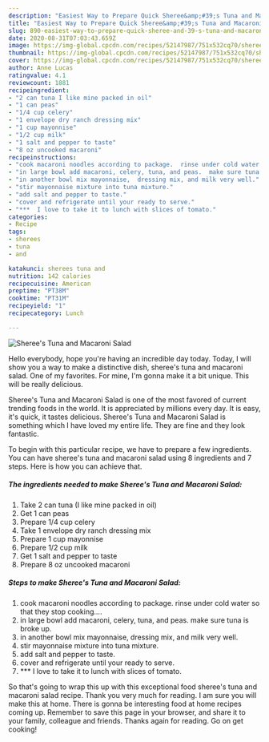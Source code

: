 ```yaml
---
description: "Easiest Way to Prepare Quick Sheree&amp;#39;s Tuna and Macaroni Salad"
title: "Easiest Way to Prepare Quick Sheree&amp;#39;s Tuna and Macaroni Salad"
slug: 890-easiest-way-to-prepare-quick-sheree-and-39-s-tuna-and-macaroni-salad
date: 2020-08-31T07:03:43.659Z
image: https://img-global.cpcdn.com/recipes/52147987/751x532cq70/sherees-tuna-and-macaroni-salad-recipe-main-photo.jpg
thumbnail: https://img-global.cpcdn.com/recipes/52147987/751x532cq70/sherees-tuna-and-macaroni-salad-recipe-main-photo.jpg
cover: https://img-global.cpcdn.com/recipes/52147987/751x532cq70/sherees-tuna-and-macaroni-salad-recipe-main-photo.jpg
author: Anne Lucas
ratingvalue: 4.1
reviewcount: 1881
recipeingredient:
- "2 can tuna I like mine packed in oil"
- "1 can peas"
- "1/4 cup celery"
- "1 envelope dry ranch dressing mix"
- "1 cup mayonnise"
- "1/2 cup milk"
- "1 salt and pepper to taste"
- "8 oz uncooked macaroni"
recipeinstructions:
- "cook macaroni noodles according to package.  rinse under cold water so that they stop cooking...."
- "in large bowl add macaroni, celery, tuna, and peas.  make sure tuna is broke up."
- "in another bowl mix mayonnaise,  dressing mix, and milk very well."
- "stir mayonnaise mixture into tuna mixture."
- "add salt and pepper to taste."
- "cover and refrigerate until your ready to serve."
- "***  I love to take it to lunch with slices of tomato."
categories:
- Recipe
tags:
- sherees
- tuna
- and

katakunci: sherees tuna and 
nutrition: 142 calories
recipecuisine: American
preptime: "PT38M"
cooktime: "PT31M"
recipeyield: "1"
recipecategory: Lunch

---
```



![Sheree&#39;s Tuna and Macaroni Salad](https://img-global.cpcdn.com/recipes/52147987/751x532cq70/sherees-tuna-and-macaroni-salad-recipe-main-photo.jpg)

Hello everybody, hope you're having an incredible day today. Today, I will show you a way to make a distinctive dish, sheree&#39;s tuna and macaroni salad. One of my favorites. For mine, I'm gonna make it a bit unique. This will be really delicious.



Sheree&#39;s Tuna and Macaroni Salad is one of the most favored of current trending foods in the world. It is appreciated by millions every day. It is easy, it's quick, it tastes delicious. Sheree&#39;s Tuna and Macaroni Salad is something which I have loved my entire life. They are fine and they look fantastic.


To begin with this particular recipe, we have to prepare a few ingredients. You can have sheree&#39;s tuna and macaroni salad using 8 ingredients and 7 steps. Here is how you can achieve that.

<!--inarticleads1-->

##### The ingredients needed to make Sheree&#39;s Tuna and Macaroni Salad:

1. Take 2 can tuna (I like mine packed in oil)
1. Get 1 can peas
1. Prepare 1/4 cup celery
1. Take 1 envelope dry ranch dressing mix
1. Prepare 1 cup mayonnise
1. Prepare 1/2 cup milk
1. Get 1 salt and pepper to taste
1. Prepare 8 oz uncooked macaroni




<!--inarticleads2-->

##### Steps to make Sheree&#39;s Tuna and Macaroni Salad:

1. cook macaroni noodles according to package.  rinse under cold water so that they stop cooking....
1. in large bowl add macaroni, celery, tuna, and peas.  make sure tuna is broke up.
1. in another bowl mix mayonnaise,  dressing mix, and milk very well.
1. stir mayonnaise mixture into tuna mixture.
1. add salt and pepper to taste.
1. cover and refrigerate until your ready to serve.
1. ***  I love to take it to lunch with slices of tomato.




So that's going to wrap this up with this exceptional food sheree&#39;s tuna and macaroni salad recipe. Thank you very much for reading. I am sure you will make this at home. There is gonna be interesting food at home recipes coming up. Remember to save this page in your browser, and share it to your family, colleague and friends. Thanks again for reading. Go on get cooking!
